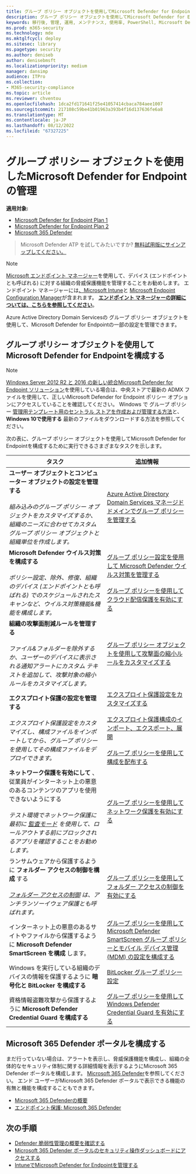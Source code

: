 ```yaml
---
title: グループ ポリシー オブジェクトを使用してMicrosoft Defender for Endpointを管理する
description: グループ ポリシー オブジェクトを使用してMicrosoft Defender for Endpointを管理する方法について説明します
keywords: 移行後, 管理, 運用, メンテナンス, 使用率, PowerShell, Microsoft Defender for Endpoint, edr
ms.prod: m365-security
ms.technology: mde
ms.mktglfcycl: deploy
ms.sitesec: library
ms.pagetype: security
ms.author: deniseb
author: denisebmsft
ms.localizationpriority: medium
manager: dansimp
audience: ITPro
ms.collection:
- M365-security-compliance
ms.topic: article
ms.reviewer: chventou
ms.openlocfilehash: 1dca2fd171641f25e41057414cbaca784aee1007
ms.sourcegitcommit: 217108c59be41b01963a393b4f16d137636fe6a8
ms.translationtype: MT
ms.contentlocale: ja-JP
ms.lasthandoff: 08/12/2022
ms.locfileid: "67327225"
---
```

# <a name="manage-microsoft-defender-for-endpoint-with-group-policy-objects"></a>グループ ポリシー オブジェクトを使用したMicrosoft Defender for Endpointの管理

**適用対象:**
- [Microsoft Defender for Endpoint Plan 1](https://go.microsoft.com/fwlink/?linkid=2154037)
- [Microsoft Defender for Endpoint Plan 2](https://go.microsoft.com/fwlink/?linkid=2154037)
- [Microsoft 365 Defender](https://go.microsoft.com/fwlink/?linkid=2118804)

> Microsoft Defender ATP を試してみたいですか? [無料試用版にサインアップしてください。](https://signup.microsoft.com/create-account/signup?products=7f379fee-c4f9-4278-b0a1-e4c8c2fcdf7e&ru=https://aka.ms/MDEp2OpenTrial?ocid=docs-wdatp-exposedapis-abovefoldlink)

> [!NOTE]
> [Microsoft エンドポイント マネージャー](/mem)を使用して、デバイス (エンドポイントとも呼ばれる) に対する組織の脅威保護機能を管理することをお勧めします。 エンドポイント マネージャーには[、Microsoft Intune](/mem/intune/fundamentals/what-is-intune)と [Microsoft Endpoint Configuration Manager](/mem/configmgr/core/understand/introduction)が含まれます。 **[エンドポイント マネージャーの詳細については、こちらを参照してください](/mem/endpoint-manager-overview)**。

Azure Active Directory Domain Servicesの グループ ポリシー オブジェクトを使用して、Microsoft Defender for Endpointの一部の設定を管理できます。

## <a name="configure-microsoft-defender-for-endpoint-with-group-policy-objects"></a>グループ ポリシー オブジェクトを使用してMicrosoft Defender for Endpointを構成する

> [!NOTE]
> [Windows Server 2012 R2 と 2016 の新しい統合Microsoft Defender for Endpoint ソリューション](/microsoft-365/security/defender-endpoint/configure-server-endpoints#new-functionality-in-the-modern-unified-solution-for-windows-server-2012-r2-and-2016-preview)を使用している場合は、中央ストアで最新の ADMX ファイルを使用して、正しいMicrosoft Defender for Endpoint ポリシー オプションにアクセスしていることを確認してください。 Windows で グループ ポリシー [管理用テンプレート用のセントラル ストアを作成および管理する方法](/troubleshoot/windows-client/group-policy/create-and-manage-central-store)と、**Windows 10で使用する** 最新のファイルをダウンロードする方法を参照してください。 

次の表に、グループ ポリシー オブジェクトを使用してMicrosoft Defender for Endpointを構成するために実行できるさまざまなタスクを示します。

|タスク|追加情報|
|---|---|
|**ユーザー オブジェクトとコンピューター オブジェクトの設定を管理する** <br/><br/> *組み込みのグループ ポリシー オブジェクトをカスタマイズするか、組織のニーズに合わせてカスタム グループ ポリシー オブジェクトと組織単位を作成します。*|[Azure Active Directory Domain Services マネージド ドメインでグループ ポリシーを管理する](/azure/active-directory-domain-services/manage-group-policy)|
|**Microsoft Defender ウイルス対策を構成する** <br/><br/> *ポリシー設定、除外、修復、組織のデバイス (エンドポイントとも呼ばれる) でのスケジュールされたスキャンなど、ウイルス対策機能&機能を構成します。*|[グループ ポリシー設定を使用して Microsoft Defender ウイルス対策を管理する](/windows/security/threat-protection/microsoft-defender-antivirus/use-group-policy-microsoft-defender-antivirus) <br/><br/> [グループ ポリシーを使用してクラウド配信保護を有効にする](/windows/security/threat-protection/microsoft-defender-antivirus/enable-cloud-protection-microsoft-defender-antivirus#use-group-policy-to-enable-cloud-delivered-protection)|
|**組織の攻撃面削減ルールを管理する** <br/><br/> *ファイル&フォルダーを除外するか、ユーザーのデバイスに表示される通知アラートにカスタム テキストを追加して、攻撃対象の縮小ルールをカスタマイズします。*|[グループ ポリシー オブジェクトを使用して攻撃面の縮小ルールをカスタマイズする](/microsoft-365/security/defender-endpoint/attack-surface-reduction-rules-deployment-implement)|
|**エクスプロイト保護の設定を管理する** <br/><br/> *エクスプロイト保護設定をカスタマイズし、構成ファイルをインポートしてから、グループ ポリシーを使用してその構成ファイルをデプロイできます。*|[エクスプロイト保護設定をカスタマイズする](/microsoft-365/security/defender-endpoint/customize-exploit-protection) <br/><br/> [エクスプロイト保護構成のインポート、エクスポート、展開](/microsoft-365/security/defender-endpoint/import-export-exploit-protection-emet-xml) <br/><br/> [グループ ポリシーを使用して構成を配布する](/microsoft-365/security/defender-endpoint/import-export-exploit-protection-emet-xml#use-group-policy-to-distribute-the-configuration)|
|**ネットワーク保護を有効にして** 、従業員がインターネット上の悪意のあるコンテンツのアプリを使用できないようにする <br/><br/> *テスト環境でネットワーク保護に最初に [監査モード](/microsoft-365/security/defender-endpoint/evaluate-network-protection) を使用して、ロールアウトする前にブロックされるアプリを確認することをお勧めします。*|[グループ ポリシーを使用してネットワーク保護を有効にする](/microsoft-365/security/defender-endpoint/enable-network-protection#group-policy)|
|ランサムウェアから保護するように **フォルダー アクセスの制御を構成** する <br/><br/> *[フォルダー アクセスの制御](/microsoft-365/security/defender-endpoint/controlled-folders) は、アンチランソーイウェア保護とも呼ばれます。*|[グループ ポリシーを使用してフォルダー アクセスの制御を有効にする](/microsoft-365/security/defender-endpoint/enable-controlled-folders#group-policy)|
|インターネット上の悪意のあるサイトやファイルから保護するように **Microsoft Defender SmartScreen を構成** します。|[グループ ポリシーを使用して Microsoft Defender SmartScreen グループ ポリシーとモバイル デバイス管理 (MDM) の設定を構成する](/windows/security/threat-protection/microsoft-defender-smartscreen/microsoft-defender-smartscreen-available-settings#group-policy-settings)|
|Windows を実行している組織のデバイスの情報を保護するように **暗号化と BitLocker を構成する**|[BitLocker グループ ポリシー設定](/windows/security/information-protection/bitlocker/bitlocker-group-policy-settings)|
|資格情報盗難攻撃から保護するように **Microsoft Defender Credential Guard を構成する**|[グループ ポリシーを使用してWindows Defender Credential Guard を有効にする](/windows/security/identity-protection/credential-guard/credential-guard-manage#enable-windows-defender-credential-guard-by-using-group-policy)|

## <a name="configure-your-microsoft-365-defender-portal"></a>Microsoft 365 Defender ポータルを構成する

まだ行っていない場合は、アラートを表示し、脅威保護機能を構成し、組織の全体的なセキュリティ体制に関する詳細情報を表示するようにMicrosoft 365 Defender ポータルを構成します。 [Microsoft 365 Defender](/microsoft-365/security/defender/microsoft-365-defender)を参照してください。 エンド ユーザーがMicrosoft 365 Defender ポータルで表示できる機能の有無と機能を構成することもできます。

- [Microsoft 365 Defenderの概要](/microsoft-365/security/defender-endpoint/use)
- [エンドポイント保護: Microsoft 365 Defender](/mem/intune/protect/endpoint-protection-windows-10#microsoft-defender-security-center)

## <a name="next-steps"></a>次の手順

- [Defender 脆弱性管理の概要を確認する](/microsoft-365/security/defender-endpoint/next-gen-threat-and-vuln-mgt)
- [Microsoft 365 Defender ポータルのセキュリティ操作ダッシュボードにアクセスする](/microsoft-365/security/defender-endpoint/security-operations-dashboard)
- [IntuneでMicrosoft Defender for Endpointを管理する](manage-mde-post-migration-intune.md)
